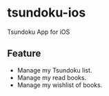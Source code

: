 # tsundoku-ios
Tsundoku App for iOS

## Feature

- Manage my Tsundoku list.
- Manage my read books.
- Manage my wishlist of books.
